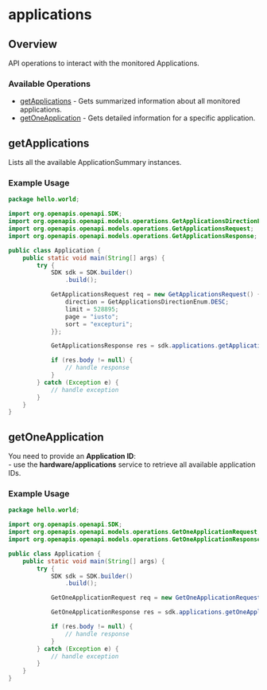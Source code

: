 # applications

## Overview

API operations to interact with the monitored Applications.

### Available Operations

* [getApplications](#getapplications) - Gets summarized information about all monitored applications.
* [getOneApplication](#getoneapplication) - Gets detailed information for a specific application.

## getApplications

Lists all the available ApplicationSummary instances.

### Example Usage

```java
package hello.world;

import org.openapis.openapi.SDK;
import org.openapis.openapi.models.operations.GetApplicationsDirectionEnum;
import org.openapis.openapi.models.operations.GetApplicationsRequest;
import org.openapis.openapi.models.operations.GetApplicationsResponse;

public class Application {
    public static void main(String[] args) {
        try {
            SDK sdk = SDK.builder()
                .build();

            GetApplicationsRequest req = new GetApplicationsRequest() {{
                direction = GetApplicationsDirectionEnum.DESC;
                limit = 528895;
                page = "iusto";
                sort = "excepturi";
            }};            

            GetApplicationsResponse res = sdk.applications.getApplications(req);

            if (res.body != null) {
                // handle response
            }
        } catch (Exception e) {
            // handle exception
        }
    }
}
```

## getOneApplication

You need to provide an <b>Application ID</b>:<br>- use the <b>hardware/applications</b> service to retrieve all available application IDs.

### Example Usage

```java
package hello.world;

import org.openapis.openapi.SDK;
import org.openapis.openapi.models.operations.GetOneApplicationRequest;
import org.openapis.openapi.models.operations.GetOneApplicationResponse;

public class Application {
    public static void main(String[] args) {
        try {
            SDK sdk = SDK.builder()
                .build();

            GetOneApplicationRequest req = new GetOneApplicationRequest("nisi");            

            GetOneApplicationResponse res = sdk.applications.getOneApplication(req);

            if (res.body != null) {
                // handle response
            }
        } catch (Exception e) {
            // handle exception
        }
    }
}
```
